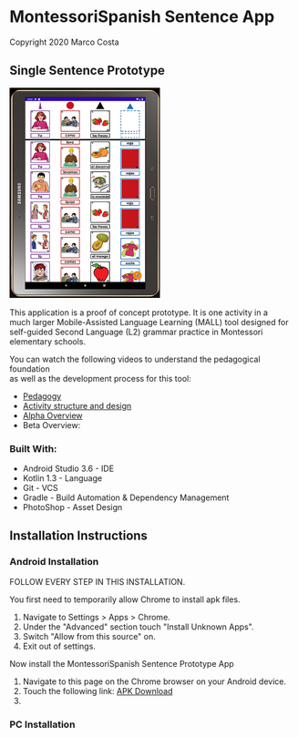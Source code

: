 
# MontessoriSpanish Sentence App
Copyright 2020 Marco Costa
## Single Sentence Prototype
![Single Activity Prototype](appscreenshot.png)

This application is a proof of concept prototype. It is one activity in a  
much larger Mobile-Assisted Language Learning (MALL) tool designed for  
self-guided Second Language (L2) grammar practice in Montessori elementary schools.

You can watch the following videos to understand the pedagogical foundation  
as well as the development process for this tool:
- [Pedagogy](https://youtu.be/6Me3dQJOzdc)
- [Activity structure and design](https://youtu.be/5dAVgHNxMhE)
- [Alpha Overview](https://youtu.be/fsCOiN2IWfc)
- Beta Overview:

### Built With:
- Android Studio 3.6 - IDE
- Kotlin 1.3 - Language
- Git - VCS
- Gradle - Build Automation & Dependency Management
- PhotoShop - Asset Design


## Installation Instructions

### Android Installation

FOLLOW EVERY STEP IN THIS INSTALLATION.

You first need to temporarily allow Chrome to install apk files.
1. Navigate to Settings > Apps > Chrome.
2. Under the "Advanced" section touch "Install Unknown Apps".
3. Switch "Allow from this source" on.
4. Exit out of settings.

Now install the MontessoriSpanish Sentence Prototype App
1. Navigate to this page on the Chrome browser on your Android device.
2. Touch the following link: [APK Download](https://github.com/MarcoCosta55/MSGrammarPrototypeSingleActivity/raw/master/app-debug.apk)
3. 



### PC Installation
